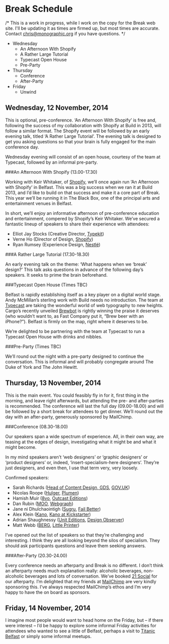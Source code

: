 Break Schedule
==============

/* This is a work in progress, while I work on the copy for the Break web site. I'll be updating it as times are firmed up, but most times are accurate. Contact chris@monographic.org if you have questions. */

+ Wednesday
  + An Afternoon With Shopify
  + A Rather Large Tutorial
  + Typecast Open House
  + Pre-Party
+ Thursday
  + Conference
  + After-Party
+ Friday
  + Unwind


Wednesday, 12 November, 2014
----------------------------

This is optional, pre-conference. ‘An Afternoon With Shopify’ is free and, following the success of my collaboration with Shopify at Build in 2013, will follow a similar format. The Shopify event will be followed by an early evening talk, titled ‘A Rather Large Tutorial’. The evening talk is designed to get you asking questions so that your brain is fully engaged for the main conference day.

Wednesday evening will consist of an open house, courtesy of the team at Typecast, followed by an informal pre-party.


###An Afternoon With Shopify (13.00-17.30)

Working with Keir Whitaker, of [Shopify](http://www.shopify.com), we’ll once again run ‘An Afternoon with Shopify’ in Belfast. This was a big success when we ran it at Build 2013, and I’d like to build on that success and make it a core part of Break. This year we’ll be running it in The Black Box, one of the principal arts and entertainment venues in Belfast.

In short, we’ll enjoy an informative afternoon of pre-conference education and entertainment, compered by Shopify’s Keir Whitaker. We’ve secured a fantastic lineup of speakers to share their experience with attendees:

+ Elliot Jay Stocks (Creative Director, [Typekit](https://typekit.com))
+ Verne Ho (Director of Design, [Shopify](http://www.shopify.com))
+ Ryan Rumsey (Experience Design, [Nestlé](http://www.nestleinstitutehealthsciences.com))


###A Rather Large Tutorial (17.30-18.30)

An early evening talk on the theme: ‘What happens when we ‘break’ design?’ This talk asks questions in advance of the following day’s speakers. It seeks to prime the brain beforehand.


###Typecast Open House (Times TBC)

Belfast is rapidly establishing itself as a key player on a digital world stage. Andy McMillan’s sterling work with Build needs no introduction. The team at [Typecast](http://typecast.com) are taking the wonderful world of web typography to new heights. Cargo’s recently unveiled [Brewbot](http://www.brewbot.io) is rightly winning the praise it deserves (who wouldn’t want to, as Fast Company put it, “Brew beer with an iPhone?”). Belfast is firmly on the map, right where it deserves to be.

We’re delighted to be partnering with the team at Typecast to run a Typecast Open House with drinks and nibbles.


###Pre-Party (Times TBC)

We’ll round out the night with a pre-party designed to continue the conversation. This is informal and will probably congregate around The Duke of York and The John Hewitt.


Thursday, 13 November, 2014
---------------------------

This is the main event. You could feasibly fly in for it, first thing in the morning, and leave right afterwards, but attending the pre- and after-parties is recommended. The conference will last the full day (09.00-18.00) and will be followed by a short break for attendees to get dinner. We’ll round out the day with an after-party, generously sponsored by MailChimp.


###Conference (08.30-18.00)

Our speakers span a wide spectrum of experience. All, in their own way, are teasing at the edges of design, investigating what it might be and what it might become.

In my mind speakers aren’t ‘web designers’ or ‘graphic designers’ or ‘product designers’ or, indeed, ‘insert-specialism-here designers’. They’re just designers, and even then, I use that term very, very loosely.

Confirmed speakers:

+ Sarah Richards ([Head of Content Design, GDS](https://gds.blog.gov.uk), [GOV.UK](https://www.gov.uk))
+ Nicolas Roope ([Hulger](http://www.hulger.com), [Plumen](http://plumen.com))
+ Hamish Muir ([8vo](http://www.lars-mueller-publishers.com/en/8vo), [Outcast Editions](http://www.outcasteditions.com))
+ Dan Rubin ([MOO](http://moo.com), [Webgraph](http://danrubin.is))
+ Jane ni Dhulchaointigh ([Sugru](http://sugru.com), [Fail Better](http://sugru.com))
+ Alex Klein ([Kano](http://www.kano.me), [Kano at Kickstarter](https://www.kickstarter.com/projects/alexklein/kano-a-computer-anyone-can-make))
+ Adrian Shaughnessy ([Unit Editions](http://www.uniteditions.com), [Design Observer](http://designobserver.com))
+ Matt Webb ([BERG](http://bergcloud.com), [Little Printer](http://bergcloud.com/littleprinter/))

I’ve opened out the list of speakers so that they’re challenging and interesting. I think they are all looking beyond the silos of specialism. They should ask participants questions and leave them seeking answers.


###After-Party (20.30-24.00)

Every conference needs an afterparty and Break is no different. I don’t think an afterparty needs much explanation really: alcoholic beverages, non-alcoholic beverages and lots of conversation. We’ve booked [21 Social](http://www.21social.co.uk) for our afterparty. I’m delighted that my friends at [MailChimp](http://mailchimp.com/) are very kindly sponsoring this. I’ve always respected MailChimp’s ethos and I’m very happy to have the on board as sponsors.


Friday, 14 November, 2014
-------------------------

I imagine most people would want to head home on the Friday, but – if there were interest – I’d be happy to explore some informal Friday activities for attendees who wanted to see a little of Belfast, perhaps a visit to [Titanic Belfast](http://www.titanicbelfast.com) or simply some informal meetups.
